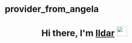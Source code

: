 # provider_from_angela


<h1 align="center">Hi there, I'm <a href="https://daniilshat.ru/" target="_blank">Ildar</a> 
<img src="‪C:\Users\ildaresku\OneDrive\Рабочий стол\Picture assets\01.JPG" height="32"/></h1>

